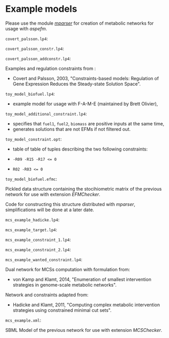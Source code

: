 # Example models

Please use the module *[mparser](https://github.com/maxm4/mparser)* for creation of metabolic networks for usage with *aspefm*.

```covert_palsson.lp4```:

```covert_palsson_constr.lp4```:

```covert_palsson_addconstr.lp4```:

Examples and regulation constraints from :

- Covert and Palsson, 2003, "Constraints-based models: Regulation of Gene Expression Reduces the Steady-state Solution Space".

```toy_model_biofuel.lp4```:

- example model for usage with F-A-M-E (maintained by Brett Olivier),

```toy_model_additional_constraint.lp4```:

- specifies that ```fuel1```, ```fuel2```, ```biomass``` are positive inputs at the same time,
- generates solutions that are not EFMs if not filtered out.

```toy_model_constraint.opt```:

- table of table of tuples describing the two following constraints:

- ```-R09 -R15 -R17 <= 0```

- ```R02 -R03 <= 0```

```toy_model_biofuel.efmc```:

Pickled data structure containing the stocihiometric matrix of the previous network for use with extension *EFMChecker*.

Code for constructing this structure distributed with *mparser*, simplifications will be done at a later date.

```mcs_example_hadicke.lp4```:

```mcs_example_target.lp4```:

```mcs_example_constraint_1.lp4```:

```mcs_example_constraint_2.lp4```:

```mcs_example_wanted_constraint.lp4```:

Dual network for MCSs computation with formulation from:

- von Kamp and Klamt, 2014, "Enumeration of smallest intervention strategies in genome-scale metabolic networks".

Network and constraints adapted from:

- Hadicke and Klamt, 2011, "Computing complex metabolic intervention strategies using constrained minimal cut sets".

```mcs_example.xml```:

SBML Model of the previous network for use with extension *MCSChecker*.
